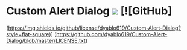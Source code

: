# Custom Alert Dialog [![](https://jitpack.io/v/dyablo619/Custom-Alert-Dialog.svg)](https://jitpack.io/#dyablo619/Custom-Alert-Dialog) [![GitHub]
(https://img.shields.io/github/license/dyablo619/Custom-Alert-Dialog?style=flat-square)] (https://github.com/dyablo619/Custom-Alert-Dialog/blob/master/LICENSE.txt)